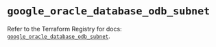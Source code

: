 # `google_oracle_database_odb_subnet`

Refer to the Terraform Registry for docs: [`google_oracle_database_odb_subnet`](https://registry.terraform.io/providers/hashicorp/google-beta/6.49.0/docs/resources/google_oracle_database_odb_subnet).

